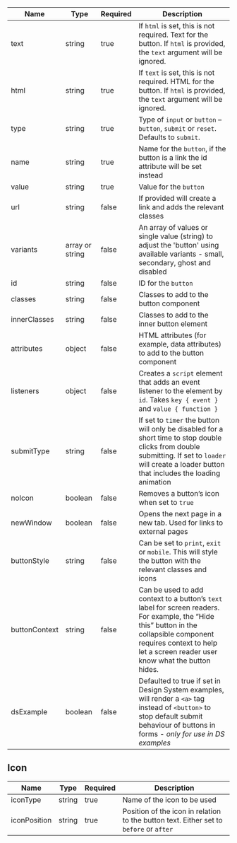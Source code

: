 | Name          | Type            | Required | Description                                                                                                                                                                                                              |
| ------------- | --------------- | -------- | ------------------------------------------------------------------------------------------------------------------------------------------------------------------------------------------------------------------------ |
| text          | string          | true     | If `html` is set, this is not required. Text for the button. If `html` is provided, the `text` argument will be ignored.                                                                                                 |
| html          | string          | true     | If `text` is set, this is not required. HTML for the button. If `html` is provided, the `text` argument will be ignored.                                                                                                 |
| type          | string          | true     | Type of `input` or `button` – `button`, `submit` or `reset`. Defaults to `submit`.                                                                                                                                       |
| name          | string          | true     | Name for the `button`, if the button is a link the id attribute will be set instead                                                                                                                                      |
| value         | string          | true     | Value for the `button`                                                                                                                                                                                                   |
| url           | string          | false    | If provided will create a link and adds the relevant classes                                                                                                                                                             |
| variants      | array or string | false    | An array of values or single value (string) to adjust the 'button' using available variants - small, secondary, ghost and disabled                                                                                       |
| id            | string          | false    | ID for the `button`                                                                                                                                                                                                      |
| classes       | string          | false    | Classes to add to the button component                                                                                                                                                                                   |
| innerClasses  | string          | false    | Classes to add to the inner button element                                                                                                                                                                               |
| attributes    | object          | false    | HTML attributes (for example, data attributes) to add to the button component                                                                                                                                            |
| listeners     | object          | false    | Creates a `script` element that adds an event listener to the element by `id`. Takes `key { event }` and `value { function }`                                                                                            |
| submitType    | string          | false    | If set to `timer` the button will only be disabled for a short time to stop double clicks from double submitting. If set to `loader` will create a loader button that includes the loading animation                     |
| noIcon        | boolean         | false    | Removes a button’s icon when set to `true`                                                                                                                                                                               |
| newWindow     | boolean         | false    | Opens the next page in a new tab. Used for links to external pages                                                                                                                                                       |
| buttonStyle   | string          | false    | Can be set to `print`, `exit` or `mobile`. This will style the button with the relevant classes and icons                                                                                                                |
| buttonContext | string          | false    | Can be used to add context to a button’s `text` label for screen readers. For example, the “Hide this” button in the collapsible component requires context to help let a screen reader user know what the button hides. |
| dsExample     | boolean         | false    | Defaulted to true if set in Design System examples, will render a `<a>` tag instead of `<button>` to stop default submit behaviour of buttons in forms - _only for use in DS examples_                                   |

## Icon

| Name         | Type   | Required | Description                                                                            |
| ------------ | ------ | -------- | -------------------------------------------------------------------------------------- |
| iconType     | string | true     | Name of the icon to be used                                                            |
| iconPosition | string | true     | Position of the icon in relation to the button text. Either set to `before` or `after` |
